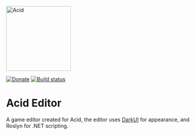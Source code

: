 <img src="https://raw.githubusercontent.com/Equilibrium-Games/Acid/master/Documents/Acid_03.png" alt="Acid" height="175px">

[![Donate](https://img.shields.io/badge/Donate-PayPal-green.svg)](https://www.paypal.me/mattparks5855)
[![Build status](https://ci.appveyor.com/api/projects/status/f2vq2p1c2ac8pas0?svg=true)](https://ci.appveyor.com/project/Mattparks/acid-editor)

# Acid Editor
A game editor created for Acid, the editor uses [DarkUI](https://github.com/ActuallyaDeviloper/DarkUI) for appearance, and Roslyn for .NET scripting.
